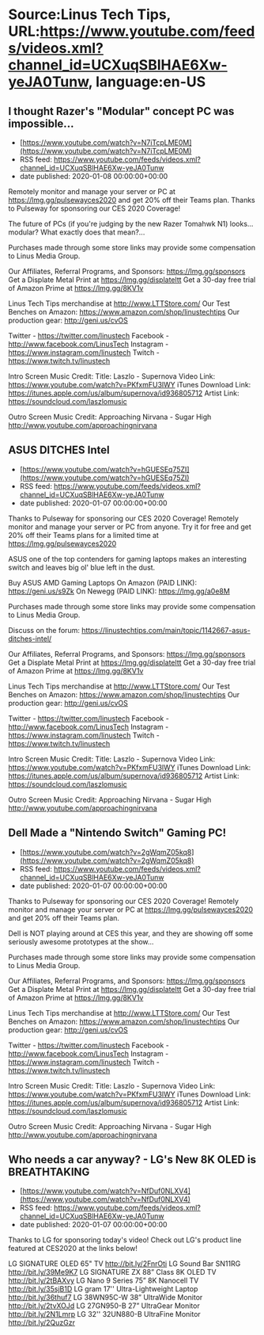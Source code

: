 # Source:Linus Tech Tips, URL:https://www.youtube.com/feeds/videos.xml?channel_id=UCXuqSBlHAE6Xw-yeJA0Tunw, language:en-US

## I thought Razer's "Modular" concept PC was impossible...
 - [https://www.youtube.com/watch?v=N7iTcpLME0M](https://www.youtube.com/watch?v=N7iTcpLME0M)
 - RSS feed: https://www.youtube.com/feeds/videos.xml?channel_id=UCXuqSBlHAE6Xw-yeJA0Tunw
 - date published: 2020-01-08 00:00:00+00:00

Remotely monitor and manage your server or PC at https://lmg.gg/pulsewayces2020 and get 20% off their Teams plan. Thanks to Pulseway for sponsoring our CES 2020 Coverage! 

The future of PCs (if you're judging by the new Razer Tomahwk N1) looks... modular? What exactly does that mean?...

Purchases made through some store links may provide some compensation to Linus Media Group.

Our Affiliates, Referral Programs, and Sponsors: https://lmg.gg/sponsors
Get a Displate Metal Print at https://lmg.gg/displateltt
Get a 30-day free trial of Amazon Prime at https://lmg.gg/8KV1v

Linus Tech Tips merchandise at http://www.LTTStore.com/ 
Our Test Benches on Amazon: https://www.amazon.com/shop/linustechtips 
Our production gear: http://geni.us/cvOS

Twitter - https://twitter.com/linustech
Facebook - http://www.facebook.com/LinusTech
Instagram - https://www.instagram.com/linustech
Twitch - https://www.twitch.tv/linustech 

Intro Screen Music Credit:
Title: Laszlo - Supernova
Video Link: https://www.youtube.com/watch?v=PKfxmFU3lWY
iTunes Download Link: https://itunes.apple.com/us/album/supernova/id936805712
Artist Link: https://soundcloud.com/laszlomusic

Outro Screen Music Credit: Approaching Nirvana - Sugar High http://www.youtube.com/approachingnirvana

## ASUS DITCHES Intel
 - [https://www.youtube.com/watch?v=hGUESEq75ZI](https://www.youtube.com/watch?v=hGUESEq75ZI)
 - RSS feed: https://www.youtube.com/feeds/videos.xml?channel_id=UCXuqSBlHAE6Xw-yeJA0Tunw
 - date published: 2020-01-07 00:00:00+00:00

Thanks to Pulseway for sponsoring our CES 2020 Coverage! Remotely monitor and manage your server or PC from anyone. Try it for free and get 20% off their Teams plans for a limited time  at https://lmg.gg/pulsewayces2020

ASUS one of the top contenders for gaming laptops makes an interesting switch and leaves big ol' blue left in the dust. 

Buy ASUS AMD Gaming Laptops
On Amazon (PAID LINK): https://geni.us/s9Zk
On Newegg (PAID LINK): https://lmg.gg/a0e8M

Purchases made through some store links may provide some compensation to Linus Media Group.

Discuss on the forum: https://linustechtips.com/main/topic/1142667-asus-ditches-intel/

Our Affiliates, Referral Programs, and Sponsors: https://lmg.gg/sponsors
Get a Displate Metal Print at https://lmg.gg/displateltt
Get a 30-day free trial of Amazon Prime at https://lmg.gg/8KV1v

Linus Tech Tips merchandise at http://www.LTTStore.com/ 
Our Test Benches on Amazon: https://www.amazon.com/shop/linustechtips 
Our production gear: http://geni.us/cvOS

Twitter - https://twitter.com/linustech
Facebook - http://www.facebook.com/LinusTech
Instagram - https://www.instagram.com/linustech
Twitch - https://www.twitch.tv/linustech 

Intro Screen Music Credit:
Title: Laszlo - Supernova
Video Link: https://www.youtube.com/watch?v=PKfxmFU3lWY
iTunes Download Link: https://itunes.apple.com/us/album/supernova/id936805712
Artist Link: https://soundcloud.com/laszlomusic

Outro Screen Music Credit: Approaching Nirvana - Sugar High http://www.youtube.com/approachingnirvana

## Dell Made a "Nintendo Switch" Gaming PC!
 - [https://www.youtube.com/watch?v=2gWqmZ05kq8](https://www.youtube.com/watch?v=2gWqmZ05kq8)
 - RSS feed: https://www.youtube.com/feeds/videos.xml?channel_id=UCXuqSBlHAE6Xw-yeJA0Tunw
 - date published: 2020-01-07 00:00:00+00:00

Thanks to Pulseway for sponsoring our CES 2020 Coverage! Remotely monitor and manage your server or PC at https://lmg.gg/pulsewayces2020 and get 20% off their Teams plan.

Dell is NOT playing around at CES this year, and they are showing off some seriously awesome prototypes at the show...

Purchases made through some store links may provide some compensation to Linus Media Group.

Our Affiliates, Referral Programs, and Sponsors: https://lmg.gg/sponsors
Get a Displate Metal Print at https://lmg.gg/displateltt
Get a 30-day free trial of Amazon Prime at https://lmg.gg/8KV1v

Linus Tech Tips merchandise at http://www.LTTStore.com/ 
Our Test Benches on Amazon: https://www.amazon.com/shop/linustechtips 
Our production gear: http://geni.us/cvOS

Twitter - https://twitter.com/linustech
Facebook - http://www.facebook.com/LinusTech
Instagram - https://www.instagram.com/linustech
Twitch - https://www.twitch.tv/linustech 

Intro Screen Music Credit:
Title: Laszlo - Supernova
Video Link: https://www.youtube.com/watch?v=PKfxmFU3lWY
iTunes Download Link: https://itunes.apple.com/us/album/supernova/id936805712
Artist Link: https://soundcloud.com/laszlomusic

Outro Screen Music Credit: Approaching Nirvana - Sugar High http://www.youtube.com/approachingnirvana

## Who needs a car anyway? - LG's New 8K OLED is BREATHTAKING
 - [https://www.youtube.com/watch?v=NfDuf0NLXV4](https://www.youtube.com/watch?v=NfDuf0NLXV4)
 - RSS feed: https://www.youtube.com/feeds/videos.xml?channel_id=UCXuqSBlHAE6Xw-yeJA0Tunw
 - date published: 2020-01-07 00:00:00+00:00

Thanks to LG for sponsoring today's video! Check out LG's product line featured at CES2020 at the links below!

LG SIGNATURE OLED 65" TV http://bit.ly/2FnrOti
LG Sound Bar SN11RG http://bit.ly/39Me9K7
LG SIGNATURE ZX 88” Class 8K OLED TV http://bit.ly/2tBAXvy
LG Nano 9 Series 75” 8K Nanocell TV http://bit.ly/35sjB1D
LG gram 17'' Ultra-Lightweight Laptop http://bit.ly/36thuf7
LG 38WN95C-W 38” UltraWide Monitor http://bit.ly/2tvXOJd
LG 27GN950-B 27” UltraGear Monitor http://bit.ly/2N1Lmrp
LG 32'' 32UN880-B UltraFine Monitor http://bit.ly/2QuzGzr

